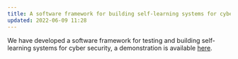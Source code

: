 ```yaml
---
title: A software framework for building self-learning systems for cyber security.
updated: 2022-06-09 11:28
---
```


We have developed a software framework for testing and building self-learning systems for cyber security, a demonstration is available [here](https://www.youtube.com/watch?v=18P7MjPKNDg).

